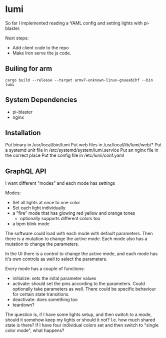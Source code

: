 # lumi

So far I implemented reading a YAML config and setting lights with
pi-blaster.

Next steps:
- Add client code to the repo
- Make Iron serve the js code.
  
## Builing for arm

    cargo build --release --target armv7-unknown-linux-gnueabihf --bin lumi
    
## System Dependencies
- pi-blaster
- nginx
    
## Installation

Put binary in /usr/local/bin/lumi
Put web files in /usr/local/lib/lumi/web/*
Put a systemd unit file in /etc/systemd/system/lumi.service
Put an nginx file in the correct place
Put the config file in /etc/lumi/conf.yaml

## GraphQL API

I want different "modes" and each mode has settings

Modes:
- Set all lights at once to one color
- Set each light individually
- a "fire" mode that has glowing red yellow and orange tones
  - optionally supports different colors too
- a bpm blink mode

The software could load with each mode with default parameters.
Then there is a mutation to change the active mode.
Each mode also has a mutation to change the parameters.

In the UI there is a control to change the active mode, and each mode
has it's own controls as well to select the parameters.

Every mode has a couple of functions:
- initialize: sets the inital parameter values
- activate: should set the pins according to the parameters.  Could
  optionally take parameters as well.  There could be specific
  behaviour for certain state transitions.
- deactivate: does something too
- teardown?

The question is, if I have some lights setup, and then switch to a
mode, should it somehow keep my lights or should it not?  I.e. how
much shared state is there?  If I have four individual colors set and
then switch to "single color mode", what happens?

